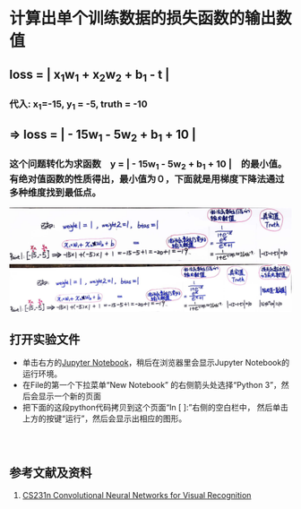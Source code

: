 # 计算出单个训练数据的损失函数的输出数值

## loss = | x<sub>1</sub>w<sub>1</sub> + x<sub>2</sub>w<sub>2</sub> + b<sub>1</sub> - t |

### 代入: x<sub>1</sub>=-15, y<sub>1</sub> = -5, truth = -10
##  => loss = | - 15w<sub>1</sub> - 5w<sub>2</sub> + b<sub>1</sub> + 10 |
### 这个问题转化为求函数　y = | - 15w<sub>1</sub> - 5w<sub>2</sub> + b<sub>1</sub> + 10 |　的最小值。 有绝对值函数的性质得出，最小值为０，下面就是用梯度下降法通过多种维度找到最低点。

![](/images/深度学习/用神经网络求出数轴上两点距离/计算出单个训练数据的损失函数的输出数值/1a1.jpg)
![](/images/深度学习/用神经网络求出数轴上两点距离/计算出单个训练数据的损失函数的输出数值/1a2.jpg)

## 打开实验文件

- 单击右方的[Jupyter Notebook](https://mybinder.org/v2/gh/ipython/ipython-in-depth/master?filepath=binder/Index.ipynb)，稍后在浏览器里会显示Jupyter Notebook的运行环境。
- 在File的第一个下拉菜单“New Notebook” 的右侧箭头处选择“Python 3”，然后会显示一个新的页面
- 把下面的这段python代码拷贝到这个页面“In [ ]:”右侧的空白栏中， 然后单击上方的按键“运行”，然后会显示出相应的图形。

```python

```

```python

```

```python

```

## 参考文献及资料

1. [CS231n Convolutional Neural Networks for Visual Recognition](https://cs231n.github.io/neural-networks-case-study/)
